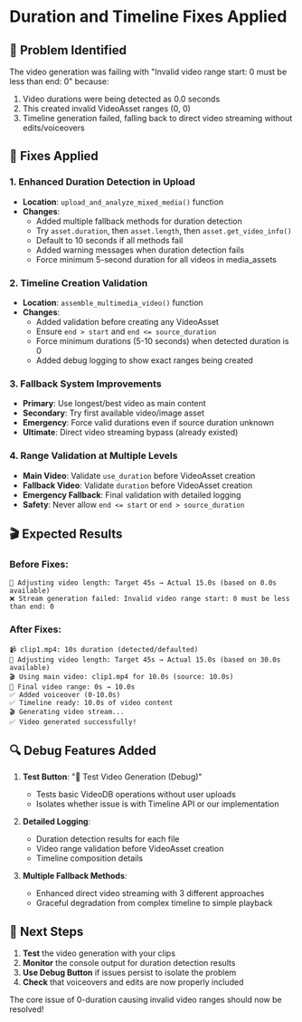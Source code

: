# Duration and Timeline Fixes Applied

## 🎯 **Problem Identified**
The video generation was failing with "Invalid video range start: 0 must be less than end: 0" because:
1. Video durations were being detected as 0.0 seconds
2. This created invalid VideoAsset ranges (0, 0) 
3. Timeline generation failed, falling back to direct video streaming without edits/voiceovers

## 🔧 **Fixes Applied**

### 1. **Enhanced Duration Detection in Upload**
- **Location**: `upload_and_analyze_mixed_media()` function
- **Changes**: 
  - Added multiple fallback methods for duration detection
  - Try `asset.duration`, then `asset.length`, then `asset.get_video_info()`
  - Default to 10 seconds if all methods fail
  - Added warning messages when duration detection fails
  - Force minimum 5-second duration for all videos in media_assets

### 2. **Timeline Creation Validation**
- **Location**: `assemble_multimedia_video()` function  
- **Changes**:
  - Added validation before creating any VideoAsset
  - Ensure `end > start` and `end <= source_duration` 
  - Force minimum durations (5-10 seconds) when detected duration is 0
  - Added debug logging to show exact ranges being created

### 3. **Fallback System Improvements**
- **Primary**: Use longest/best video as main content
- **Secondary**: Try first available video/image asset  
- **Emergency**: Force valid durations even if source duration unknown
- **Ultimate**: Direct video streaming bypass (already existed)

### 4. **Range Validation at Multiple Levels**
- **Main Video**: Validate `use_duration` before VideoAsset creation
- **Fallback Video**: Validate `duration` before VideoAsset creation  
- **Emergency Fallback**: Final validation with detailed logging
- **Safety**: Never allow `end <= start` or `end > source_duration`

## 🎬 **Expected Results**

### **Before Fixes**:
```
📏 Adjusting video length: Target 45s → Actual 15.0s (based on 0.0s available)
❌ Stream generation failed: Invalid video range start: 0 must be less than end: 0
```

### **After Fixes**:
```
📹 clip1.mp4: 10s duration (detected/defaulted)
📏 Adjusting video length: Target 45s → Actual 15.0s (based on 30.0s available)  
🎬 Using main video: clip1.mp4 for 10.0s (source: 10.0s)
📐 Final video range: 0s → 10.0s
✅ Added voiceover (0-10.0s)
✅ Timeline ready: 10.0s of video content
🎬 Generating video stream...
✅ Video generated successfully!
```

## 🔍 **Debug Features Added**

1. **Test Button**: "🔧 Test Video Generation (Debug)" 
   - Tests basic VideoDB operations without user uploads
   - Isolates whether issue is with Timeline API or our implementation

2. **Detailed Logging**: 
   - Duration detection results for each file
   - Video range validation before VideoAsset creation
   - Timeline composition details

3. **Multiple Fallback Methods**:
   - Enhanced direct video streaming with 3 different approaches
   - Graceful degradation from complex timeline to simple playback

## 🚀 **Next Steps**

1. **Test** the video generation with your clips
2. **Monitor** the console output for duration detection results  
3. **Use Debug Button** if issues persist to isolate the problem
4. **Check** that voiceovers and edits are now properly included

The core issue of 0-duration causing invalid video ranges should now be resolved!
